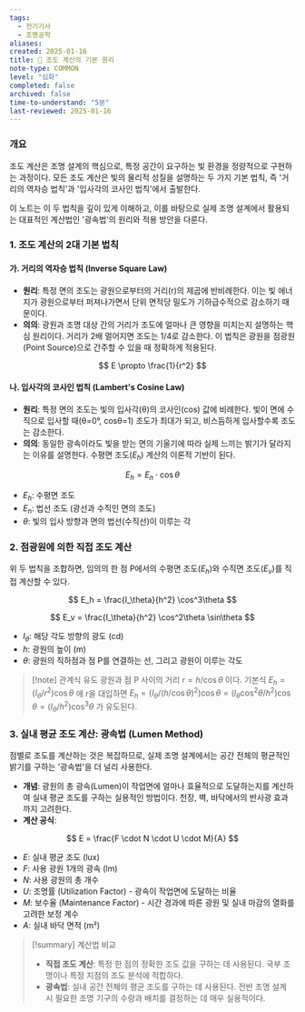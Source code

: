 ```yaml
---
tags:
  - 전기기사
  - 조명공학
aliases: 
created: 2025-01-16
title: 📝 조도 계산의 기본 원리
note-type: COMMON
level: "심화"
completed: false
archived: false
time-to-understand: "5분"
last-reviewed: 2025-01-16
---
```

### 개요
조도 계산은 조명 설계의 핵심으로, 특정 공간이 요구하는 빛 환경을 정량적으로 구현하는 과정이다. 모든 조도 계산은 빛의 물리적 성질을 설명하는 두 가지 기본 법칙, 즉 '거리의 역자승 법칙'과 '입사각의 코사인 법칙'에서 출발한다.

이 노트는 이 두 법칙을 깊이 있게 이해하고, 이를 바탕으로 실제 조명 설계에서 활용되는 대표적인 계산법인 '광속법'의 원리와 적용 방안을 다룬다.

### 1. 조도 계산의 2대 기본 법칙

#### 가. 거리의 역자승 법칙 (Inverse Square Law)
- **원리**: 특정 면의 조도는 광원으로부터의 거리(r)의 제곱에 반비례한다. 이는 빛 에너지가 광원으로부터 퍼져나가면서 단위 면적당 밀도가 기하급수적으로 감소하기 때문이다.
- **의의**: 광원과 조명 대상 간의 거리가 조도에 얼마나 큰 영향을 미치는지 설명하는 핵심 원리이다. 거리가 2배 멀어지면 조도는 1/4로 감소한다. 이 법칙은 광원을 점광원(Point Source)으로 간주할 수 있을 때 정확하게 적용된다.

$$
E \propto \frac{1}{r^2}
$$

#### 나. 입사각의 코사인 법칙 (Lambert's Cosine Law)
- **원리**: 특정 면의 조도는 빛의 입사각(θ)의 코사인(cos) 값에 비례한다. 빛이 면에 수직으로 입사할 때(θ=0°, cosθ=1) 조도가 최대가 되고, 비스듬하게 입사할수록 조도는 감소한다.
- **의의**: 동일한 광속이라도 빛을 받는 면의 기울기에 따라 실제 느끼는 밝기가 달라지는 이유를 설명한다. 수평면 조도($E_h$) 계산의 이론적 기반이 된다.

$$
E_h = E_n \cdot \cos\theta
$$
- $E_h$: 수평면 조도
- $E_n$: 법선 조도 (광선과 수직인 면의 조도)
- $\theta$: 빛의 입사 방향과 면의 법선(수직선)이 이루는 각

### 2. 점광원에 의한 직접 조도 계산

위 두 법칙을 조합하면, 임의의 한 점 P에서의 수평면 조도($E_h$)와 수직면 조도($E_v$)를 직접 계산할 수 있다.

$$
E_h = \frac{I_\theta}{h^2} \cos^3\theta
$$

$$
E_v = \frac{I_\theta}{h^2} \cos^2\theta \sin\theta
$$
- $I_\theta$: 해당 각도 방향의 광도 (cd)
- $h$: 광원의 높이 (m)
- $\theta$: 광원의 직하점과 점 P를 연결하는 선, 그리고 광원이 이루는 각도

>[!note] 관계식 유도
>광원과 점 P 사이의 거리 $r = h / \cos\theta$ 이다.
>기본식 $E_h = (I_\theta / r^2) \cos\theta$ 에 $r$을 대입하면 $E_h = (I_\theta / (h/\cos\theta)^2) \cos\theta = (I_\theta \cos^2\theta / h^2) \cos\theta = (I_\theta/h^2)\cos^3\theta$ 가 유도된다.

### 3. 실내 평균 조도 계산: 광속법 (Lumen Method)

점별로 조도를 계산하는 것은 복잡하므로, 실제 조명 설계에서는 공간 전체의 평균적인 밝기를 구하는 '광속법'을 더 널리 사용한다.

- **개념**: 광원의 총 광속(Lumen)이 작업면에 얼마나 효율적으로 도달하는지를 계산하여 실내 평균 조도를 구하는 실용적인 방법이다. 천장, 벽, 바닥에서의 반사광 효과까지 고려한다.
- **계산 공식**:

$$
E = \frac{F \cdot N \cdot U \cdot M}{A}
$$
- $E$: 실내 평균 조도 (lux)
- $F$: 사용 광원 1개의 광속 (lm)
- $N$: 사용 광원의 총 개수
- $U$: 조명률 (Utilization Factor) - 광속이 작업면에 도달하는 비율
- $M$: 보수율 (Maintenance Factor) - 시간 경과에 따른 광원 및 실내 마감의 열화를 고려한 보정 계수
- $A$: 실내 바닥 면적 (m²)

>[!summary] 계산법 비교
>- **직접 조도 계산**: 특정 한 점의 정확한 조도 값을 구하는 데 사용된다. 국부 조명이나 특정 지점의 조도 분석에 적합하다.
>- **광속법**: 실내 공간 전체의 평균 조도를 구하는 데 사용된다. 전반 조명 설계 시 필요한 조명 기구의 수량과 배치를 결정하는 데 매우 실용적이다.

